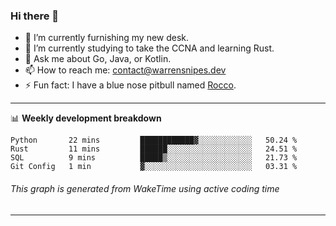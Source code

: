 ### Hi there 👋

- 🔭 I’m currently furnishing my new desk.
- 🌱 I’m currently studying to take the CCNA and learning Rust.
- 💬 Ask me about Go, Java, or Kotlin.
- 📫 How to reach me: contact@warrensnipes.dev
- ⚡ Fun fact: I have a blue nose pitbull named [Rocco](https://i.imgur.com/iLsSCKu.jpg).

-------

📊 **Weekly development breakdown**
<!--START_SECTION:waka-->
```text
Python       22 mins         ████████████▓░░░░░░░░░░░░   50.24 % 
Rust         11 mins         ██████░░░░░░░░░░░░░░░░░░░   24.51 % 
SQL          9 mins          █████▒░░░░░░░░░░░░░░░░░░░   21.73 % 
Git Config   1 min           ▓░░░░░░░░░░░░░░░░░░░░░░░░   03.31 % 
```
<!--END_SECTION:waka-->
###### *This graph is generated from WakeTime using active coding time*
-------
